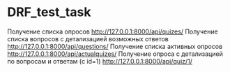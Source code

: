# DRF_test_task
Получение списка опросов http://127.0.0.1:8000/api/quizes/
Получение списка вопросов c детализацией возможных ответов http://127.0.0.1:8000/api/questions/
Получение списка активных опросов http://127.0.0.1:8000/api/actualquizes/
Получение опроса с детализацией по вопросам и ответам (c id=1) http://127.0.0.1:8000/api/quiz/1/
